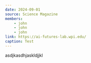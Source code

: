 ```yaml
---
date: 2024-09-01
source: Science Magazine
members:
    - john
    - john
    - john
link: https://ai-futures-lab.wpi.edu/
caption: Test
---
```


asdjkasdhjaskldjjkl